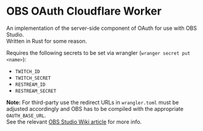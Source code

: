 # OBS OAuth Cloudflare Worker

An implementation of the server-side component of OAuth for use with OBS Studio.  
Written in Rust for some reason.

Requires the following secrets to be set via wrangler (`wranger secret put <name>`):
* `TWITCH_ID`
* `TWITCH_SECRET`
* `RESTREAM_ID`
* `RESTREAM_SECRET`

**Note:** For third-party use the redirect URLs in `wrangler.toml` must be adjusted accordingly and OBS has to be
compiled with the appropriate `OAUTH_BASE_URL`.  
See the relevant [OBS Studio Wiki article](https://github.com/obsproject/obs-studio/wiki/Using-Custom-OAuth-Credentials) for more info.
